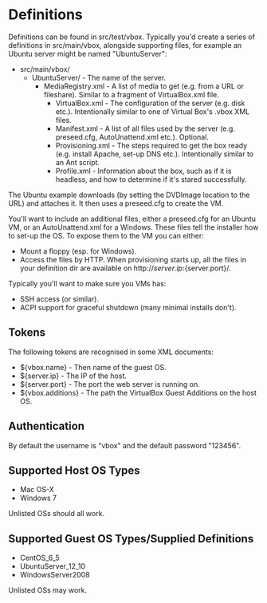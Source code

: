 Definitions
===
Definitions can be found in src/test/vbox. Typically you'd create a series of definitions in src/main/vbox, alongside supporting files, for example an Ubuntu server might be named "UbuntuServer":

* src/main/vbox/
    * UbuntuServer/         - The name of the server.
        * MediaRegistry.xml - A list of media to get (e.g. from a URL or fileshare). Similar to a fragment of VirtualBox.xml file.
            * VirtualBox.xml    - The configuration of the server (e.g. disk etc.). Intentionally similar to one of Virtual Box's .vbox XML files.
            * Manifest.xml      - A list of all files used by the server (e.g. preseed.cfg, AutoUnattend.xml etc.). Optional.
            * Provisioning.xml  - The steps required to get the box ready (e.g. install Apache, set-up DNS etc.). Intentionally similar to an Ant script.
            * Profile.xml       - Information about the box, such as if it is headless, and how to determine if it's stared successfully.

The Ubuntu example downloads (by setting the DVDImage location to the URL) and attaches it. It then uses a preseed.cfg to create the VM.

You'll want to include an additional files, either a preseed.cfg for an Ubuntu VM, or an AutoUnattend.xml for a Windows. These files tell the installer how to set-up the OS.  To expose them to the VM you can either:

* Mount a floppy (esp. for Windows).
* Access the files by HTTP. When provisioning starts up, all the files in your definition dir are available on http://${server.ip}:${server.port}/.

Typically you'll want to make sure you VMs has:

* SSH access (or similar).
* ACPI support for graceful shutdown (many minimal installs don't).

Tokens
---
The following tokens are recognised in some XML documents:

* ${vbox.name} - Then name of the guest OS.
* ${server.ip} - The IP of the host.
* ${server.port} - The port the web server is running on.
* ${vbox.additions} - The path the VirtualBox Guest Additions on the host OS.

Authentication
---
By default the username is "vbox" and the default password "123456".

Supported Host OS Types
---
* Mac OS-X
* Windows 7

Unlisted OSs should all work.

Supported Guest OS Types/Supplied Definitions
---
* CentOS_6_5
* UbuntuServer_12_10
* WindowsServer2008

Unlisted OSs may work.
